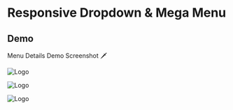 # Responsive Dropdown & Mega Menu

## Demo

Menu Details Demo Screenshot 🗡

![Logo](https://i.ibb.co/f9XQpv0/screely-1670309208172.png)

![Logo](https://i.ibb.co/vw9kRnx/screely-1670309430841.png)

![Logo](https://i.ibb.co/d0GWhV8/screely-1670309450868.png)
